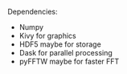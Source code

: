 Dependencies:
 - Numpy
 - Kivy for graphics
 - HDF5 maybe for storage
 - Dask for parallel processing
 - pyFFTW maybe for faster FFT